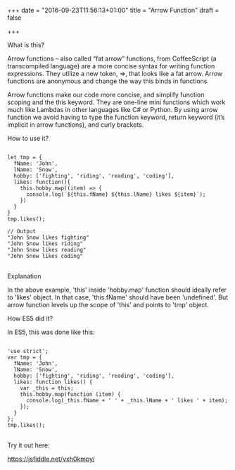 +++
date = "2016-09-23T11:56:13+01:00"
title = "Arrow Function"
draft = false

+++
<p class='custom-heading'>What is this?</p>

Arrow functions – also called <highlight>“fat arrow”</highlight> functions, from CoffeeScript (a transcompiled language) are a more concise syntax for writing function expressions. They utilize a new token, <highlight>=></highlight>, that looks like a fat arrow. Arrow functions are anonymous and change the way this binds in functions.

Arrow functions make our code more concise, and simplify function scoping and the this keyword. They are one-line mini functions which work much like Lambdas in other languages like C# or Python. By using arrow function we avoid having to type the function keyword, return keyword (it’s implicit in arrow functions), and curly brackets.

<p class='custom-heading'>How to use it?</p>

<pre>
<code class="language-javascript">
let tmp = {
  fName: 'John',
  lName: 'Snow',
  hobby: ['fighting', 'riding', 'reading', 'coding'],
  likes: function(){
    this.hobby.map((item) => {
      console.log(`${this.fName} ${this.lName} likes ${item}`);
    })
  }
}
tmp.likes();

// Output
"John Snow likes fighting"
"John Snow likes riding"
"John Snow likes reading"
"John Snow likes coding"
</code>
</pre>

<p class='custom-heading'>Explanation</p>

In the above example, 'this' inside 'hobby.map' function should ideally refer to 'likes' object. In that case, 'this.fName'
should have been 'undefined'. But arrow function levels up the scope of 'this' and points to 'tmp' object.

<p class='custom-heading'>How ES5 did it?</p>

In ES5, this was done like this:

<pre>
<code class="language-javascript">
'use strict';
var tmp = {
  fName: 'John',
  lName: 'Snow',
  hobby: ['fighting', 'riding', 'reading', 'coding'],
  likes: function likes() {
    var _this = this;
    this.hobby.map(function (item) {
      console.log(_this.fName + ' ' + _this.lName + ' likes ' + item);
    });
  }
};
tmp.likes();
</code>
</pre>

<p class='custom-heading'>Try it out here:</p>

https://jsfiddle.net/vxh0kmpy/
